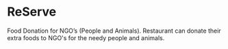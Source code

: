# ReServe
Food Donation for NGO’s (People and Animals). Restaurant can donate their extra foods to NGO's for the needy people and animals.
